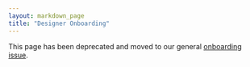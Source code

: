 ```yaml
---
layout: markdown_page
title: "Designer Onboarding"
---
```



This page has been deprecated and moved to our general [onboarding issue](https://gitlab.com/gitlab-com/people-ops/employment/edit/master/.gitlab/issue_templates/onboarding.md).
